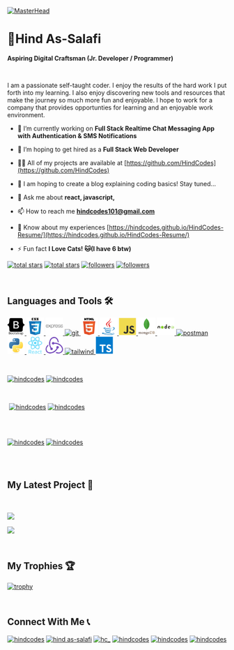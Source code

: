 [![MasterHead](https://github.com/HindCodes/HindCodes/assets/121991962/3fdee029-1ae7-4345-b880-cfd2a8d9fe33)](https://github.com/HindCodes)
<h1>🌸Hind As-Salafi</h1>

**Aspiring Digital Craftsman (Jr. Developer / Programmer)**

<br />
                    
<p align="left">I am a passionate self-taught coder. I enjoy the results of the hard work I put forth into my learning. I also enjoy discovering new tools and resources that make the journey so much more fun and enjoyable. I hope to work for a company that provides opportunties for learning and an enjoyable work environment.</p>

- 🔭 I’m currently working on **Full Stack Realtime Chat Messaging App with Authentication & SMS Notifications**

- 🤝 I’m hoping to get hired as a **Full Stack Web Developer**

- 👨‍💻 All of my projects are available at [https://github.com/HindCodes](https://github.com/HindCodes)

- 📝 I am hoping to create a blog explaining coding basics! Stay tuned...

- 💬 Ask me about **react, javascript,**

- 📫 How to reach me **hindcodes101@gmail.com**

- 📄 Know about my experiences [https://hindcodes.github.io/HindCodes-Resume/](https://hindcodes.github.io/HindCodes-Resume/)

- ⚡ Fun fact **I Love Cats! 🐱(I have 6 btw)**

<p align="left"> 
  <a href="https://github.com/hindcodes?tab=repositories&sort=stargazers#gh-light-mode-only">
    <img alt="total stars" title="Total stars on GitHub" src="https://custom-icon-badges.demolab.com/github/stars/hindcodes?color=3ea97d&style=for-the-badge&labelColor=40b682&logo=star#gh-light-mode-only"/></a>
  
  <a href="https://github.com/hindcodes?tab=repositories&sort=stargazers#gh-dark-mode-only">
    <img alt="total stars" title="Total stars on GitHub" src="https://custom-icon-badges.demolab.com/github/stars/hindcodes?color=655489&style=for-the-badge&labelColor=c691e9&logo=star#gh-dark-mode-only"/></a>
  
  <a href="https://github.com/hindcodes?tab=followers#gh-light-mode-only">
    <img alt="followers" title="Follow me on Github" src="https://custom-icon-badges.demolab.com/github/followers/hindcodes?color=2c4954&labelColor=2c3e50&style=for-the-badge&logo=person-add&label=Follow&logoColor=white#gh-light-mode-only"/></a>
    
  <a href="https://github.com/hindcodes?tab=followers#gh-dark-mode-only">
    <img alt="followers" title="Follow me on Github" src="https://custom-icon-badges.demolab.com/github/followers/hindcodes?color=dacc84&labelColor=f9e692&style=for-the-badge&logo=person-add&label=Follow&logoColor=white#gh-dark-mode-only"/></a>
</p>


<br />

                    

<h2>Languages and Tools 🛠</h2> 
<p align="left"> <a href="https://getbootstrap.com" target="_blank" rel="noreferrer"> <img src="https://raw.githubusercontent.com/devicons/devicon/master/icons/bootstrap/bootstrap-plain-wordmark.svg" alt="bootstrap" width="40" height="40"/> </a> <a href="https://www.w3schools.com/css/" target="_blank" rel="noreferrer"> <img src="https://raw.githubusercontent.com/devicons/devicon/master/icons/css3/css3-original-wordmark.svg" alt="css3" width="40" height="40"/> </a> <a href="https://expressjs.com" target="_blank" rel="noreferrer"> <img src="https://raw.githubusercontent.com/devicons/devicon/master/icons/express/express-original-wordmark.svg" alt="express" width="40" height="40"/> </a> <a href="https://git-scm.com/" target="_blank" rel="noreferrer"> <img src="https://www.vectorlogo.zone/logos/git-scm/git-scm-icon.svg" alt="git" width="40" height="40"/> </a> <a href="https://www.w3.org/html/" target="_blank" rel="noreferrer"> <img src="https://raw.githubusercontent.com/devicons/devicon/master/icons/html5/html5-original-wordmark.svg" alt="html5" width="40" height="40"/> </a> <a href="https://www.java.com" target="_blank" rel="noreferrer"> <img src="https://raw.githubusercontent.com/devicons/devicon/master/icons/java/java-original.svg" alt="java" width="40" height="40"/> </a> <a href="https://developer.mozilla.org/en-US/docs/Web/JavaScript" target="_blank" rel="noreferrer"> <img src="https://raw.githubusercontent.com/devicons/devicon/master/icons/javascript/javascript-original.svg" alt="javascript" width="40" height="40"/> </a> <a href="https://www.mongodb.com/" target="_blank" rel="noreferrer"> <img src="https://raw.githubusercontent.com/devicons/devicon/master/icons/mongodb/mongodb-original-wordmark.svg" alt="mongodb" width="40" height="40"/> </a> <a href="https://nodejs.org" target="_blank" rel="noreferrer"> <img src="https://raw.githubusercontent.com/devicons/devicon/master/icons/nodejs/nodejs-original-wordmark.svg" alt="nodejs" width="40" height="40"/> </a> <a href="https://postman.com" target="_blank" rel="noreferrer"> <img src="https://www.vectorlogo.zone/logos/getpostman/getpostman-icon.svg" alt="postman" width="40" height="40"/> </a> <a href="https://www.python.org" target="_blank" rel="noreferrer"> <img src="https://raw.githubusercontent.com/devicons/devicon/master/icons/python/python-original.svg" alt="python" width="40" height="40"/> </a> <a href="https://reactjs.org/" target="_blank" rel="noreferrer"> <img src="https://raw.githubusercontent.com/devicons/devicon/master/icons/react/react-original-wordmark.svg" alt="react" width="40" height="40"/> </a> <a href="https://redux.js.org" target="_blank" rel="noreferrer"> <img src="https://raw.githubusercontent.com/devicons/devicon/master/icons/redux/redux-original.svg" alt="redux" width="40" height="40"/> </a> <a href="https://tailwindcss.com/" target="_blank" rel="noreferrer"> <img src="https://www.vectorlogo.zone/logos/tailwindcss/tailwindcss-icon.svg" alt="tailwind" width="40" height="40"/> </a> <a href="https://www.typescriptlang.org/" target="_blank" rel="noreferrer"> <img src="https://raw.githubusercontent.com/devicons/devicon/master/icons/typescript/typescript-original.svg" alt="typescript" width="40" height="40"/> </a> </p>
<br />

                    

<p><a href="https://github.com/hindcodes#gh-dark-mode-only" target="_blank"><img align="center" src="https://github-readme-stats.vercel.app/api/top-langs/?username=hindcodes&langs_count=6&show_icon=true&layout=compact&theme=nightowl#gh-dark-mode-only" alt="hindcodes" /></a>
  <a href="https://github.com/hindcodes#gh-light-mode-only" target="_blank"><img align="center" src="https://github-readme-stats.vercel.app/api/top-langs/?username=hindcodes&langs_count=6&show_icon=true&layout=compact&theme=vue#gh-light-mode-only" alt="hindcodes" /></a>
</p>

<br />

<p>&nbsp;<a href="https://github.com/hindcodes#gh-dark-mode-only" target="_blank"><img align="center" src="https://github-readme-stats.vercel.app/api?username=hindcodes&count_private=true&show_icons=true&theme=nightowl#gh-dark-mode-only" alt="hindcodes" /></a>
<a href="https://github.com/hindcodes#gh-light-mode-only" target="_blank"><img align="center" src="https://github-readme-stats.vercel.app/api?username=hindcodes&count_private=true&show_icons=true&theme=vue#gh-light-mode-only" alt="hindcodes" /></a>
</p> 
<br>
<br />

<p><a href="https://github.com/hindcodes#gh-dark-mode-only" target="_blank"><img align="center" src="https://streak-stats.demolab.com?user=hindcodes&theme=nightowl#gh-dark-mode-only" alt="hindcodes"/></a>
<a href="https://github.com/hindcodes#gh-light-mode-only" target="_blank"><img align="center" src="https://streak-stats.demolab.com?user=hindcodes&theme=vue#gh-light-mode-only" alt="hindcodes"/></a></p>
<br/>
<br />



<h2>My Latest Project 🌟</h2> 
<br />
<p><a href="https://github.com/hindcodes/Pizza-Restaurant#gh-dark-mode-only" target="_blank"><img align="center" src="https://github-readme-stats.vercel.app/api/pin/?username=hindcodes&repo=Pizza-Restaurant&theme=nightowl&show_owner=true#gh-dark-mode-only"/></a></p>
<p><a href="https://github.com/hindcodes/Pizza-Restaurant#gh-light-mode-only" target="_blank"><img align="center" src="https://github-readme-stats.vercel.app/api/pin/?username=hindcodes&repo=Pizza-Restaurant&theme=vue&show_owner=true#gh-light-mode-only"/></a></p>
<br />

<h2>My Trophies 🏆 </h2> 

[![trophy](https://github-profile-trophy.vercel.app/?username=hindcodes)](https://github.com/hindcodes/github-profile-trophy)
                    
<br />


<h2>Connect With Me 📞</h2> 
<p align="left">
<a href="https://codepen.io/HindCodes" target="blank"><img align="center" src="https://raw.githubusercontent.com/rahuldkjain/github-profile-readme-generator/master/src/images/icons/Social/codepen.svg" alt="hindcodes" height="30" width="40" /></a>
<a href="https://www.linkedin.com/in/hind-as-salafi-874b631a8/" target="blank"><img align="center" src="https://raw.githubusercontent.com/rahuldkjain/github-profile-readme-generator/master/src/images/icons/Social/linked-in-alt.svg" alt="hind as-salafi" height="30" width="40" /></a>
<a href="https://stackoverflow.com/users/21286605/hc" target="blank"><img align="center" src="https://raw.githubusercontent.com/rahuldkjain/github-profile-readme-generator/master/src/images/icons/Social/stack-overflow.svg" alt="hc_" height="30" width="40" /></a>
<a href="https://www.instagram.com/hindcodes/" target="blank"><img align="center" src="https://raw.githubusercontent.com/rahuldkjain/github-profile-readme-generator/master/src/images/icons/Social/instagram.svg" alt="hindcodes" height="30" width="40" /></a>
<a href="https://www.youtube.com/channel/UCYh4JLZYYXBWyZlBPhhjiZQ" target="blank"><img align="center" src="https://raw.githubusercontent.com/rahuldkjain/github-profile-readme-generator/master/src/images/icons/Social/youtube.svg" alt="hindcodes" height="30" width="40" /></a>
<a href="https://leetcode.com/hindcodes/" target="blank"><img align="center" src="https://raw.githubusercontent.com/rahuldkjain/github-profile-readme-generator/master/src/images/icons/Social/leet-code.svg" alt="hindcodes" height="30" width="40" /></a>
</p>
